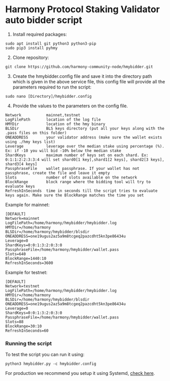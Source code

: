 # Harmony Protocol Staking Validator auto bidder script

1) Install required packages:

```
sudo apt install git python3 python3-pip
sudo pip3 install pyhmy
```
2) Clone repository:

```
git clone https://github.com/harmony-community-node/hmybidder.git
```
3) Create the hmybidder.config file and save it into the directory path which is given in the above service file, this config file will provide all the parameters required to run the script:

```
sudo nano [Directory]/hmybidder.config
```
4) Provide the values to the parameters on the config file.
```
Network           mainnet,testnet
LogFilePath       location of the log file
HMYDir            location of the hmy binary
BLSDir            BLS keys directory (put all your keys along with the .pass files on this folder)
ONEADDRESS        your validator address (make sure the wallet exists using ./hmy keys list)
Leverage          leverage over the median stake using percentage (%). Ex: if -10 you will bid -10% below the median stake
ShardKeys         maximum number of keys set on each shard. Ex: 0:1:1:2:2:3:3:4 will set shard0[1 key],shard1[2 keys], shard2[3 keys], shard3[4 keys]
PassphraseFile    wallet passphrase. If your wallet has not passphrase, create the file and leave it empty
Slots             number of slots available on the network
BlockRange        block range where the bidding tool will try to evaluate keys
RefreshInSeconds  time in seconds till the script tries to evaluate keys again. Make sure the BlockRange matches the time you set
```

Example for mainnet:
```
[DEFAULT]
Network=mainnet
LogFilePath=/home/harmony/hmybidder/hmybidder.log
HMYDir=/home/harmony 
BLSDir=/home/harmony/hmybidder/blsdir
ONEADDRESS=one19ugus2az5a9m8tcgeq2pazcdht5kn3pe86434u
Leverage=0
ShardKeys=0:0:1:3:2:0:3:0
PassphraseFile=/home/harmony/hmybidder/wallet.pass
Slots=640
BlockRange=1440:10
RefreshInSeconds=3600
```

Example for testnet:
```
[DEFAULT]
Network=testnet
LogFilePath=/home/harmony/hmybidder/hmybidder.log
HMYDir=/home/harmony 
BLSDir=/home/harmony/hmybidder/blsdir
ONEADDRESS=one19ugus2az5a9m8tcgeq2pazcdht5kn3pe86434u
Leverage=0
ShardKeys=0:0:1:3:2:0:3:0
PassphraseFile=/home/harmony/hmybidder/wallet.pass
Slots=88
BlockRange=30:10
RefreshInSeconds=60
```

### Running the script

To test the script you can run it using:

```python3 hmybidder.py -c hmybidder.config```

For production we recommend you setup it using Systemd, [check here](https://github.com/harmony-community-node/hmybidder/tree/master/systemd).
